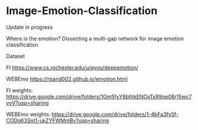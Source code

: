 # Image-Emotion-Classification
Update in progress

Where is the emotion? Dissecting  a multi-gap network for image emotion classification

Dataset

FI https://www.cs.rochester.edu/u/qyou/deepemotion/ 

WEBEmo https://rpand002.github.io/emotion.html

FI weights: https://drive.google.com/drive/folders/1Gm5fyY8bthkENOsTxR9oe08r15wc7vyV?usp=sharing

WEBEmo weights: https://drive.google.com/drive/folders/1-4bFa3fy5f-CODq63Snt1-ukZYFWMmBv?usp=sharing
